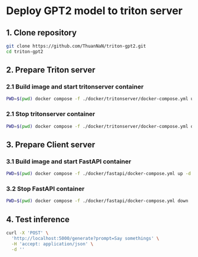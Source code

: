 # Deploy GPT2 model to triton server


## 1. Clone repository
```bash
git clone https://github.com/ThuanNaN/triton-gpt2.git
cd triton-gpt2
```

## 2. Prepare Triton server
### 2.1 Build image and start tritonserver container
```bash
PWD=$(pwd) docker compose -f ./docker/tritonserver/docker-compose.yml up -d
```
### 2.1 Stop tritonserver container
```bash
PWD=$(pwd) docker compose -f ./docker/tritonserver/docker-compose.yml down
```


## 3. Prepare Client server
### 3.1 Build image and start FastAPI container
```bash
PWD=$(pwd) docker compose -f ./docker/fastapi/docker-compose.yml up -d
```
### 3.2 Stop FastAPI container
```bash
PWD=$(pwd) docker compose -f ./docker/fastapi/docker-compose.yml down
```

## 4. Test inference
```bash
curl -X 'POST' \
  'http://localhost:5000/generate?prompt=Say somethings' \
  -H 'accept: application/json' \
  -d ''
```

